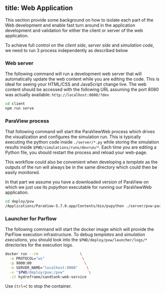 title: Web Application
---

This section provide some background on how to isolate each part of the Web development and enable fast turn around in the application development and validation for either the client or server of the web application.

To achieve full control on the *client side*, *server side* and *simulation code*, we need to run 3 process independently as described below

### Web server

The following command will run a development web server that will automatically update the web content while you are editing the code. This is ideal for seeing your HTML/CSS and JavaScript change live. The web content should be accessed with the following URL assuming the port 8080 was actually available: `http://localhost:8080/?dev`

```sh
cd client
npm run serve
```

### ParaView process

That following command will start the ParaViewWeb process which drives the visualization and configures the simulation run. This is typically executing the python code inside `./server/*.py` while storing the simulation results inside `$PWD/simulations/runs/devrun/*`. Each time you are editing a Python file, you should restart the process and reload your web-page.

This workflow could also be convenient when developing a *template* as the outputs of the run will always be in the same directory which could then be easily monitored.

In that part we assume you have a downloaded version of ParaView on which we just use its *pvpython* executable for running our ParaViewWeb application.

```sh
cd deploy/pvw
/Applications/ParaView-5.7.0.app/Contents/bin/pvpython ./server/pvw-parflow.py --run devrun --basepath "$PWD/simulations/runs" --port 1234
```

### Launcher for Parflow

The following command will start the docker image which will provide the ParFlow execution infrastructure.
To debug *templates* and *simulation executions*, you should look into the `$PWD/deploy/pvw/launcher/logs/*` directories for the execution logs.

```sh
docker run --rm                   \
  -e PROTOCOL="ws"                 \
  -p 9000:80                        \
  -e SERVER_NAME="localhost:9000"    \
  -v "$PWD/deploy/pvw:/pvw"           \
  -it hydroframe/sandtank:web-service
```

Use `Ctrl+C` to stop the container.
